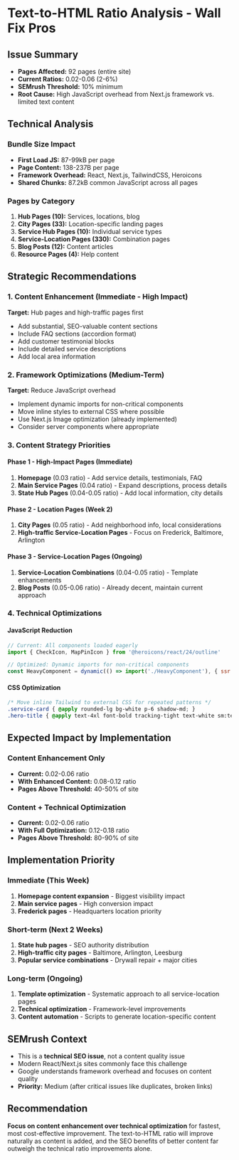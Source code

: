# Text-to-HTML Ratio Analysis - Wall Fix Pros

## Issue Summary
- **Pages Affected:** 92 pages (entire site)
- **Current Ratios:** 0.02-0.06 (2-6%)
- **SEMrush Threshold:** 10% minimum
- **Root Cause:** High JavaScript overhead from Next.js framework vs. limited text content

## Technical Analysis

### Bundle Size Impact
- **First Load JS:** 87-99kB per page
- **Page Content:** 138-237B per page
- **Framework Overhead:** React, Next.js, TailwindCSS, Heroicons
- **Shared Chunks:** 87.2kB common JavaScript across all pages

### Pages by Category
1. **Hub Pages (10):** Services, locations, blog
2. **City Pages (33):** Location-specific landing pages  
3. **Service Hub Pages (10):** Individual service types
4. **Service-Location Pages (330):** Combination pages
5. **Blog Posts (12):** Content articles
6. **Resource Pages (4):** Help content

## Strategic Recommendations

### 1. Content Enhancement (Immediate - High Impact)
**Target:** Hub pages and high-traffic pages first
- Add substantial, SEO-valuable content sections
- Include FAQ sections (accordion format)
- Add customer testimonial blocks
- Include detailed service descriptions
- Add local area information

### 2. Framework Optimizations (Medium-Term)
**Target:** Reduce JavaScript overhead
- Implement dynamic imports for non-critical components
- Move inline styles to external CSS where possible
- Use Next.js Image optimization (already implemented)
- Consider server components where appropriate

### 3. Content Strategy Priorities

#### Phase 1 - High-Impact Pages (Immediate)
1. **Homepage** (0.03 ratio) - Add service details, testimonials, FAQ
2. **Main Service Pages** (0.04 ratio) - Expand descriptions, process details
3. **State Hub Pages** (0.04-0.05 ratio) - Add local information, city details

#### Phase 2 - Location Pages (Week 2)
1. **City Pages** (0.05 ratio) - Add neighborhood info, local considerations
2. **High-traffic Service-Location Pages** - Focus on Frederick, Baltimore, Arlington

#### Phase 3 - Service-Location Pages (Ongoing)
1. **Service-Location Combinations** (0.04-0.05 ratio) - Template enhancements
2. **Blog Posts** (0.05-0.06 ratio) - Already decent, maintain current approach

### 4. Technical Optimizations

#### JavaScript Reduction
```javascript
// Current: All components loaded eagerly
import { CheckIcon, MapPinIcon } from '@heroicons/react/24/outline'

// Optimized: Dynamic imports for non-critical components
const HeavyComponent = dynamic(() => import('./HeavyComponent'), { ssr: false })
```

#### CSS Optimization
```css
/* Move inline Tailwind to external CSS for repeated patterns */
.service-card { @apply rounded-lg bg-white p-6 shadow-md; }
.hero-title { @apply text-4xl font-bold tracking-tight text-white sm:text-5xl; }
```

## Expected Impact by Implementation

### Content Enhancement Only
- **Current:** 0.02-0.06 ratio
- **With Enhanced Content:** 0.08-0.12 ratio
- **Pages Above Threshold:** 40-50% of site

### Content + Technical Optimization  
- **Current:** 0.02-0.06 ratio
- **With Full Optimization:** 0.12-0.18 ratio
- **Pages Above Threshold:** 80-90% of site

## Implementation Priority

### Immediate (This Week)
1. **Homepage content expansion** - Biggest visibility impact
2. **Main service pages** - High conversion impact
3. **Frederick pages** - Headquarters location priority

### Short-term (Next 2 Weeks)  
1. **State hub pages** - SEO authority distribution
2. **High-traffic city pages** - Baltimore, Arlington, Leesburg
3. **Popular service combinations** - Drywall repair + major cities

### Long-term (Ongoing)
1. **Template optimization** - Systematic approach to all service-location pages
2. **Technical optimization** - Framework-level improvements
3. **Content automation** - Scripts to generate location-specific content

## SEMrush Context
- This is a **technical SEO issue**, not a content quality issue
- Modern React/Next.js sites commonly face this challenge
- Google understands framework overhead and focuses on content quality
- **Priority:** Medium (after critical issues like duplicates, broken links)

## Recommendation
**Focus on content enhancement over technical optimization** for fastest, most cost-effective improvement. The text-to-HTML ratio will improve naturally as content is added, and the SEO benefits of better content far outweigh the technical ratio improvements alone.